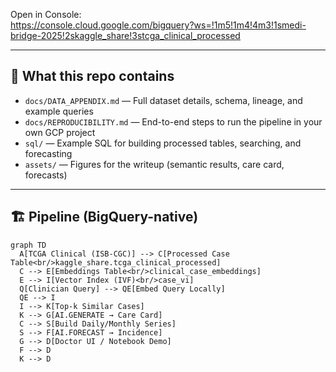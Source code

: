 Open in Console:  
https://console.cloud.google.com/bigquery?ws=!1m5!1m4!4m3!1smedi-bridge-2025!2skaggle_share!3stcga_clinical_processed

---

## 🚀 What this repo contains

- `docs/DATA_APPENDIX.md` — Full dataset details, schema, lineage, and example queries  
- `docs/REPRODUCIBILITY.md` — End-to-end steps to run the pipeline in your own GCP project  
- `sql/` — Example SQL for building processed tables, searching, and forecasting  
- `assets/` — Figures for the writeup (semantic results, care card, forecasts)

---

## 🏗️ Pipeline (BigQuery-native)

```mermaid
graph TD
  A[TCGA Clinical (ISB-CGC)] --> C[Processed Case Table<br/>kaggle_share.tcga_clinical_processed]
  C --> E[Embeddings Table<br/>clinical_case_embeddings]
  E --> I[Vector Index (IVF)<br/>case_vi]
  Q[Clinician Query] --> QE[Embed Query Locally]
  QE --> I
  I --> K[Top-k Similar Cases]
  K --> G[AI.GENERATE → Care Card]
  C --> S[Build Daily/Monthly Series]
  S --> F[AI.FORECAST → Incidence]
  G --> D[Doctor UI / Notebook Demo]
  F --> D
  K --> D
